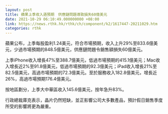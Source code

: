 ```yaml
---
layout: post
title: 蘋果上季收入遜預期　供應鏈問題導致損失60億美元
date: 2021-10-29 06:10:49.000000000 +08:00
link: https://news.rthk.hk/rthk/ch/component/k2/1617447-20211029.htm
categories: rthk
---
```


蘋果公布，上季每股盈利1.24美元，符合市場預期，收入上升29%至833.6億美元，少過市場預期的848.5億美元，供應鏈問題令銷售額損失60億美元。

上季iPhone收入增長47%至388.7億美元，低過市場預期的415.1億美元；Mac收入增長近2%至91.8億美元，低過市場預期的92.3億美元；iPad收入增長21%至82.5億美元，高過市場預期的72.3億美元。至於服務收入182.8億美元，增長近26%，高過市場預期176.4億美元。

按地區劃分，上季大中華區收入145.6億美元，按年急升83%。

行政總裁庫克表示，晶片仍然短缺，並正影響公司大多數產品，預計假日銷售季度所受的影響將更為嚴重。
